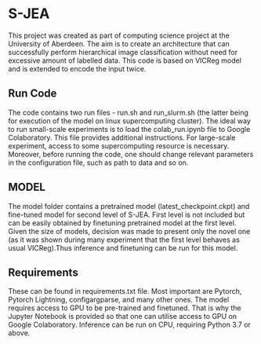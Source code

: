# S-JEA
This project was created as part of computing science project at the University of Aberdeen. The aim is to create an architecture that can successfully perform hierarchical image classification without need for excessive amount of labelled data.
This code is based on VICReg model and is extended to encode the input twice.

## Run Code
The code contains two run files - run.sh and run_slurm.sh (the latter being for execution of the model on linux supercomputing cluster).
The ideal way to run small-scale experiments is to load the colab_run.ipynb file to Google Colaboratory.
This file provides additional instructions.
For large-scale experiment, access to some supercomputing resource is necessary.
Moreover, before running the code, one should change relevant parameters in the configuration file,
such as path to data and so on.

## MODEL
The model folder contains a pretrained model (latest_checkpoint.ckpt) 
and fine-tuned model for second level of S-JEA.
First level is not included but can be easily obtained by finetuning  pretrained model at the first level.
Given the size of models, decision was made to present only the novel one (as it was shown during many experiment
that the first level behaves as usual VICReg).Thus inference and finetuning can be run for this model.

## Requirements
These can be found in requirements.txt file. Most important are Pytorch, Pytorch Lightning, configargparse, and many other ones.
The model requires access to GPU to be pre-trained and finetuned. That is why the Jupyter Notebook is provided so that one can utilise access to GPU on Google Colaboratory.
Inference can be run on CPU, requiring Python 3.7 or above.